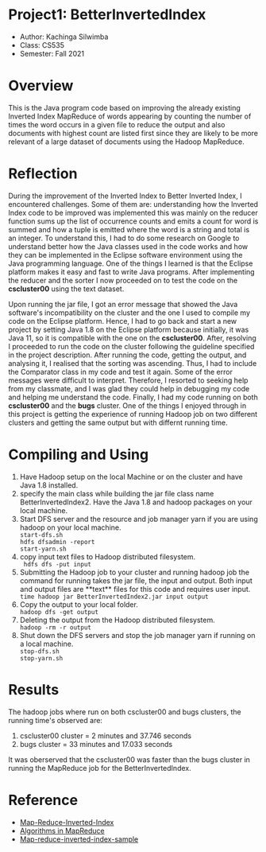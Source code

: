 
# Project1: BetterInvertedIndex

* Author: Kachinga Silwimba
* Class: CS535 
* Semester: Fall 2021

# Overview
This is the Java program code based on improving the already existing Inverted Index MapReduce of words appearing by counting the number of times the word occurs in a given file to reduce the output and also documents with highest count are listed first since they are likely to be more relevant of a large dataset of documents using the Hadoop MapReduce.
# Reflection
During the improvement of the Inverted Index to Better Inverted Index, I encountered challenges. Some of them are: understanding how the Inverted Index code to be improved was implemented this was mainly on the reducer function sums up the list of occurrence counts and emits a count for word is summed and how a tuple is emitted where the word is a string and total is an integer. To understand this, I had to do some research on Google to understand better how the Java classes used in the code works and how they can be implemented in the Eclipse software environment using the Java programming language. One of the things I learned is that the Eclipse platform makes it easy and fast to write Java programs. After implementing the reducer and the sorter I now proceeded on to test the code on the **cscluster00** using the text dataset. 

Upon running the jar file, I got an error message that showed the Java software's incompatibility on the cluster and the one I used to compile my code on the Eclipse platform. Hence, I had to go back and start a new project by setting Java 1.8 on the Eclipse platform because initially, it was Java 11, so it is compatible with the one on the **cscluster00**. After, resolving I proceeded to run the code on the cluster following the guideline specified in the project description. After running the code, getting the output, and analysing it, I realised that the sorting was ascending. Thus, I had to include the Comparator class in my code and test it again. Some of the error messages were difficult to interpret. Therefore, I resorted to seeking help from my classmate, and I was glad they could help in debugging my code and helping me understand the code. Finally, I had my code running on both **cscluster00** and the **bugs** cluster. One of the things I enjoyed through in this project is getting the experience of running Hadoop job on two different clusters and getting the same output but with differnt running time.

# Compiling and Using
<ol>
<li>Have Hadoop setup on the local Machine or on the cluster and have Java 1.8 installed.</li>
<li>specify the main class while building the jar file class name BetterInvertedIndex2. Have the Java 1.8 and hadoop packages on your local machine.</li>
<li>Start DFS server and the resource and job manager yarn if you are using hadoop on your local machine.</li>
<code>start-dfs.sh</code> <br>
<code>hdfs dfsadmin -report</code> <br>
<code>start-yarn.sh</code> 
<li>copy input text files to Hadoop distributed filesystem.</li>
    <code> hdfs dfs -put input</code>
<li>Submitting the Hadoop job to your cluster and running hadoop job the command for running takes the jar file, the input and output. Both input and output files are **text** files for this code and requires user input.</li>
<code>time hadoop jar BetterInvertedIndex2.jar input output</code>
<li>Copy the output to your local folder.</li>
<code>hadoop dfs -get output</code>
<li>Deleting the output from the Hadoop distributed filesystem.</li>
<code>hadoop -rm -r output</code>
<li>Shut down the DFS servers and stop the job manager yarn if running on a local machine.</li>
  <code>stop-dfs.sh</code> <br>
  <code>stop-yarn.sh</code>
</ol>

# Results
The hadoop jobs where run on both cscluster00 and bugs clusters, the running time's observed are:
<ol>
<li>cscluster00 cluster = 2 minutes and 37.746 seconds</li> 
<li>bugs cluster = 33 minutes and 17.033 seconds</li>
</ol>
It was oberserved that the cscluster00 was faster than the bugs cluster in running the MapReduce job for the BetterInvertedIndex.

# Reference 
- [Map-Reduce-Inverted-Index](https://github.com/imehrdadmahdavi/map-reduce-inverted-index)
- [Algorithms in MapReduce](https://proserge.kh.ua/coding/index.php/post/49/Algorithms+in+MapReduce1:+Inverted+Index)
- [Map-reduce-inverted-index-sample](https://timepasstechies.com/map-reduce-inverted-index-sample/)
